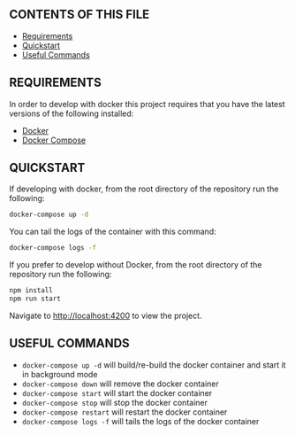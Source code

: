 ## CONTENTS OF THIS FILE

 * [Requirements](#Requirements)
 * [Quickstart](#Quickstart)
 * [Useful Commands](#Useful-Commands)

## REQUIREMENTS

In order to develop with docker this project requires that you have the latest versions of the following installed:

 * [Docker](https://www.docker.com)
 * [Docker Compose](https://docs.docker.com/compose)
  
 ## QUICKSTART
 
 If developing with docker, from the root directory of the repository run the following:
 
 ```bash
 docker-compose up -d 
 ```
 
 You can tail the logs of the container with this command:
 
 ```bash
 docker-compose logs -f
 ```
 
 If you prefer to develop without Docker, from the root directory of the repository run the following:
 
  ```bash
  npm install 
  npm run start
  ```
 
 Navigate to [http://localhost:4200](http://localhost:4200) to view the project.
 
 ## USEFUL COMMANDS
 
  * `docker-compose up -d` will build/re-build the docker container and start it in background mode
  * `docker-compose down` will remove the docker container
  * `docker-compose start` will start the docker container
  * `docker-compose stop` will stop the docker container
  * `docker-compose restart` will restart the docker container
  * `docker-compose logs -f` will tails the logs of the docker container
